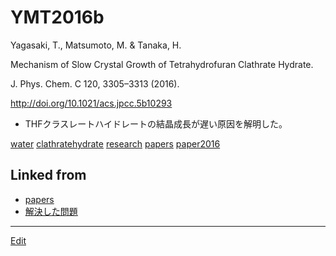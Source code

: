 # YMT2016b

Yagasaki, T., Matsumoto, M. & Tanaka, H.

Mechanism of Slow Crystal Growth of Tetrahydrofuran Clathrate Hydrate.

J. Phys. Chem. C 120, 3305–3313 (2016).

http://doi.org/10.1021/acs.jpcc.5b10293


* THFクラスレートハイドレートの結晶成長が遅い原因を解明した。

[](https://gyazo.com/c319b4133d6aee87283030446ddda41a)



[water](water.md) [clathratehydrate](clathratehydrate.md) [research](research.md) [papers](papers.md) [paper2016](paper2016.md)



## Linked from

* [papers](papers.md)
* [解決した問題](解決した問題.md)


----
[Edit](https://github.com/vitroid/vitroid.github.io/edit/master/MD/YMT2016b.md)

